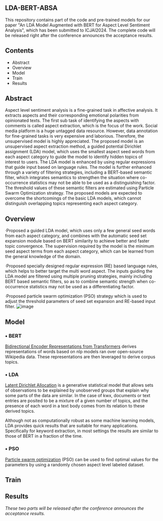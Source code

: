 ## LDA-BERT-ABSA
This repository contains part of the code and pre-trained models for our paper "An LDA Model Augmented with BERT for Aspect Level Sentiment Analysis", which has been submitted to ICJAI2024. The complete code will be released right after the conference announces the acceptance results.

## Contents
- Abstract
- Overview
- Model
- Train
- Results

## Abstract
Aspect level sentiment analysis is a fine-grained task in affective analysis. It extracts aspects and their corresponding emotional polarities from opinionated texts. The first sub task of identifying the aspects with comments is called aspect extraction, which is the focus of the work. Social media platform is a huge untagged data resource. However, data annotation for fine-grained tasks is very expensive and laborious. Therefore, the unsupervised model is highly appreciated. The proposed model is an unsupervised aspect extraction method, a guided potential Dirichlet assignment (LDA) model, which uses the smallest aspect seed words from each aspect category to guide the model to identify hidden topics of interest to users. The LDA model is enhanced by using regular expressions that guide input based on language rules. The model is further enhanced through a variety of filtering strategies, including a BERT-based semantic filter, which integrates semantics to strengthen the situation where co-occurrence statistics may not be able to be used as a distinguishing factor. The threshold values of these semantic filters are estimated using Particle Swarm Optimization strategy. The proposed models are expected to overcome the shortcomings of the basic LDA models, which cannot distinguish overlapping topics representing each aspect category.

## Overview
·Proposed a guided LDA model, which uses only a few general seed words from each aspect category, and combines with the automatic seed set expansion module based on BERT similarity to achieve better and faster topic convergence. The supervision required by the model is the minimum seed aspect terms from each aspect category, which can be learned from the general knowledge of the
domain.

·Proposed specially designed regular expression (RE) based language rules, which helps to better target the multi word aspect. The inputs guiding the LDA model are filtered using multiple pruning strategies, mainly including BERT based semantic filters, so as to combine semantic strength when co-occurrence statistics may not be used as a differentiating factor.

·Proposed particle swarm optimization (PSO) strategy which is used to adjust the threshold parameters of seed set expansion and RE-based input filter.
![image](https://github.com/kaamava/LDA-BERT-ABSA/assets/106901273/98e7b9ad-d455-41b8-b42d-17b45d2c2f52)

## Model
### • BERT

[Bidirectional Encoder Representations from Transformers](https://github.com/google-research/bert) derives representations of words based on nlp models ran over open-source Wikipedia data. These representations are then leveraged to derive corpus topics.


<a id="lda"></a>

### • LDA 
[Latent Dirichlet Allocation](https://en.wikipedia.org/wiki/Latent_Dirichlet_allocation) is a generative statistical model that allows sets of observations to be explained by unobserved groups that explain why some parts of the data are similar. In the case of kwx, documents or text entries are posited to be a mixture of a given number of topics, and the presence of each word in a text body comes from its relation to these derived topics.

Although not as computationally robust as some machine learning models, LDA provides quick results that are suitable for many applications. Specifically for keyword extraction, in most settings the results are similar to those of BERT in a fraction of the time.

### • PSO
<a target="_blank" href="https://en.wikipedia.org/wiki/Particle_swarm_optimization">Particle swarm optimization</a> (PSO) can be used to find optimal values for the parameters by using a randomly chosen aspect level labeled dataset.
## Train
## Results
*These two parts will be released after the conference announces the acceptance results.*

